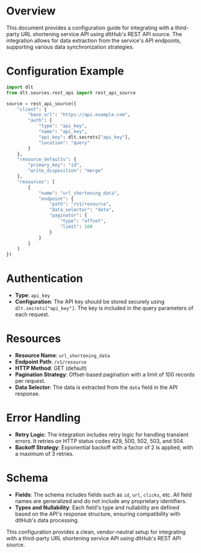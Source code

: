 # Overview

This document provides a configuration guide for integrating with a third-party URL shortening service API using dltHub's REST API source. The integration allows for data extraction from the service's API endpoints, supporting various data synchronization strategies.

# Configuration Example

```python
import dlt
from dlt.sources.rest_api import rest_api_source

source = rest_api_source({
    "client": {
        "base_url": "https://api.example.com",
        "auth": {
            "type": "api_key",
            "name": "api_key",
            "api_key": dlt.secrets["api_key"],
            "location": "query"
        }
    },
    "resource_defaults": {
        "primary_key": "id",
        "write_disposition": "merge"
    },
    "resources": [
        {
            "name": "url_shortening_data",
            "endpoint": {
                "path": "/v1/resource",
                "data_selector": "data",
                "paginator": {
                    "type": "offset",
                    "limit": 100
                }
            }
        }
    ]
})
```

# Authentication

- **Type**: `api_key`
- **Configuration**: The API key should be stored securely using `dlt.secrets["api_key"]`. The key is included in the query parameters of each request.

# Resources

- **Resource Name**: `url_shortening_data`
- **Endpoint Path**: `/v1/resource`
- **HTTP Method**: GET (default)
- **Pagination Strategy**: Offset-based pagination with a limit of 100 records per request.
- **Data Selector**: The data is extracted from the `data` field in the API response.

# Error Handling

- **Retry Logic**: The integration includes retry logic for handling transient errors. It retries on HTTP status codes 429, 500, 502, 503, and 504.
- **Backoff Strategy**: Exponential backoff with a factor of 2 is applied, with a maximum of 3 retries.

# Schema

- **Fields**: The schema includes fields such as `id`, `url`, `clicks`, etc. All field names are generalized and do not include any proprietary identifiers.
- **Types and Nullability**: Each field's type and nullability are defined based on the API's response structure, ensuring compatibility with dltHub's data processing.

This configuration provides a clean, vendor-neutral setup for integrating with a third-party URL shortening service API using dltHub's REST API source.